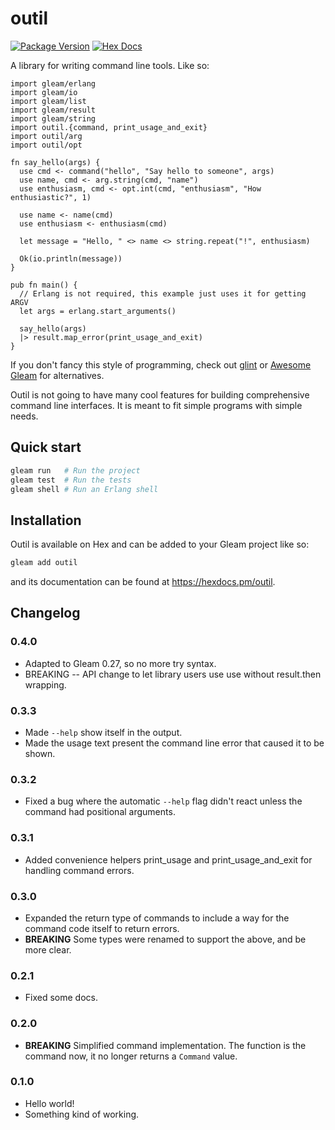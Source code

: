 # outil

[![Package Version](https://img.shields.io/hexpm/v/outil)](https://hex.pm/packages/outil)
[![Hex Docs](https://img.shields.io/badge/hex-docs-ffaff3)](https://hexdocs.pm/outil/)

A library for writing command line tools. Like so:

```gleam
import gleam/erlang
import gleam/io
import gleam/list
import gleam/result
import gleam/string
import outil.{command, print_usage_and_exit}
import outil/arg
import outil/opt

fn say_hello(args) {
  use cmd <- command("hello", "Say hello to someone", args)
  use name, cmd <- arg.string(cmd, "name")
  use enthusiasm, cmd <- opt.int(cmd, "enthusiasm", "How enthusiastic?", 1)

  use name <- name(cmd)
  use enthusiasm <- enthusiasm(cmd)

  let message = "Hello, " <> name <> string.repeat("!", enthusiasm)

  Ok(io.println(message))
}

pub fn main() {
  // Erlang is not required, this example just uses it for getting ARGV
  let args = erlang.start_arguments()

  say_hello(args)
  |> result.map_error(print_usage_and_exit)
}
```

If you don't fancy this style of programming, check out [glint] or [Awesome Gleam] for alternatives.

Outil is not going to have many cool features for building comprehensive command line
interfaces. It is meant to fit simple programs with simple needs.

[glint]: https://github.com/tanklesxl/glint
[Awesome Gleam]: https://github.com/gleam-lang/awesome-gleam#cli

## Quick start

```sh
gleam run   # Run the project
gleam test  # Run the tests
gleam shell # Run an Erlang shell
```

## Installation

Outil is available on Hex and can be added to your Gleam project like so:

```sh
gleam add outil
```

and its documentation can be found at <https://hexdocs.pm/outil>.

## Changelog

### 0.4.0

* Adapted to Gleam 0.27, so no more try syntax.
* BREAKING -- API change to let library users use use without result.then wrapping.

### 0.3.3

* Made `--help` show itself in the output.
* Made the usage text present the command line error that caused it to be shown.

### 0.3.2

* Fixed a bug where the automatic `--help` flag didn't react unless the command had positional arguments.

### 0.3.1

* Added convenience helpers print_usage and print_usage_and_exit for handling command errors.

### 0.3.0

* Expanded the return type of commands to include a way for the command code itself to return errors.
* **BREAKING** Some types were renamed to support the above, and be more clear.

### 0.2.1

* Fixed some docs.

### 0.2.0

* **BREAKING** Simplified command implementation. The function is the command now, it no longer returns a `Command` value.

### 0.1.0

* Hello world!
* Something kind of working.
